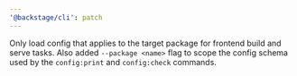 ```yaml
---
'@backstage/cli': patch
---
```


Only load config that applies to the target package for frontend build and serve tasks. Also added `--package <name>` flag to scope the config schema used by the `config:print` and `config:check` commands.
